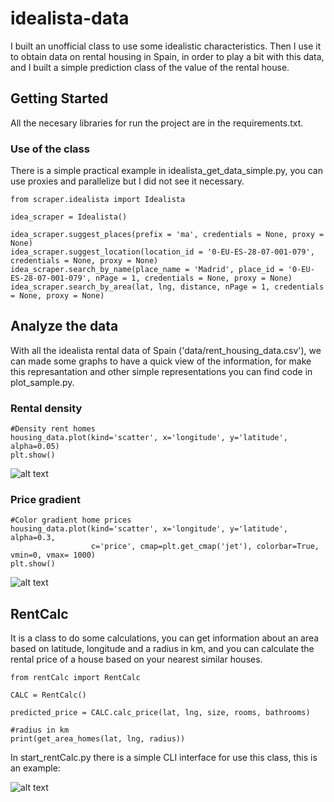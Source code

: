 # idealista-data
 
I built an unofficial class to use some idealistic characteristics. Then I use it to obtain data on rental housing in Spain, in order to play a bit with this data, and I built a simple prediction class of the value of the rental house.

## Getting Started

All the necesary libraries for run the project are in the requirements.txt.

### Use of the class

There is a simple practical example in idealista_get_data_simple.py, you can use proxies and parallelize but I did not see it necessary.

```
from scraper.idealista import Idealista

idea_scraper = Idealista()

idea_scraper.suggest_places(prefix = 'ma', credentials = None, proxy = None)
idea_scraper.suggest_location(location_id = '0-EU-ES-28-07-001-079', credentials = None, proxy = None)
idea_scraper.search_by_name(place_name = 'Madrid', place_id = '0-EU-ES-28-07-001-079', nPage = 1, credentials = None, proxy = None)
idea_scraper.search_by_area(lat, lng, distance, nPage = 1, credentials = None, proxy = None)
```

## Analyze the data

With all the idealista rental data of Spain ('data/rent_housing_data.csv'), we can made some graphs to have a quick view of the information, for make this represantation and other simple representations you can find code in plot_sample.py.

### Rental density

```
#Density rent homes
housing_data.plot(kind='scatter', x='longitude', y='latitude', alpha=0.05)
plt.show()
```

![alt text](https://raw.githubusercontent.com/seralexger/idealista-data/master/data/images/rental_density_readme.png)

### Price gradient

```
#Color gradient home prices
housing_data.plot(kind='scatter', x='longitude', y='latitude', alpha=0.3, 
				  c='price', cmap=plt.get_cmap('jet'), colorbar=True, vmin=0, vmax= 1000)
plt.show()
```

![alt text](https://raw.githubusercontent.com/seralexger/idealista-data/master/data/images/price_gradient_readme.png)

## RentCalc

It is a class to do some calculations, you can get information about an area based on latitude, longitude and a radius in km, and you can calculate the rental price of a house based on your nearest similar houses.

```
from rentCalc import RentCalc

CALC = RentCalc()

predicted_price = CALC.calc_price(lat, lng, size, rooms, bathrooms)

#radius in km
print(get_area_homes(lat, lng, radius))

```

In start_rentCalc.py there is a simple CLI interface for use this class, this is an example:

![alt text](https://raw.githubusercontent.com/seralexger/idealista-data/master/data/images/rentCalc_readme.png)


